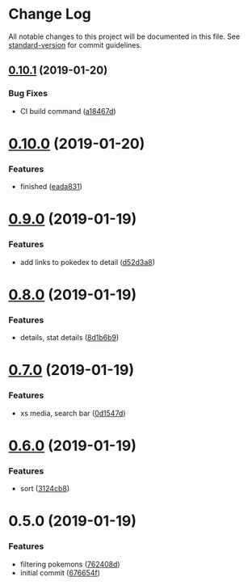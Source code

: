 # Change Log

All notable changes to this project will be documented in this file. See [standard-version](https://github.com/conventional-changelog/standard-version) for commit guidelines.

<a name="0.10.1"></a>
## [0.10.1](https://github.com/koombea/front-end-test-ntorres/compare/v0.10.0...v0.10.1) (2019-01-20)


### Bug Fixes

* CI build command ([a18467d](https://github.com/koombea/front-end-test-ntorres/commit/a18467d))



<a name="0.10.0"></a>
# [0.10.0](https://github.com/koombea/front-end-test-ntorres/compare/v0.9.0...v0.10.0) (2019-01-20)


### Features

* finished ([eada831](https://github.com/koombea/front-end-test-ntorres/commit/eada831))



<a name="0.9.0"></a>
# [0.9.0](https://github.com/koombea/front-end-test-ntorres/compare/v0.8.0...v0.9.0) (2019-01-19)


### Features

* add links to pokedex to detail ([d52d3a8](https://github.com/koombea/front-end-test-ntorres/commit/d52d3a8))



<a name="0.8.0"></a>
# [0.8.0](https://github.com/koombea/front-end-test-ntorres/compare/v0.7.0...v0.8.0) (2019-01-19)


### Features

* details, stat details ([8d1b6b9](https://github.com/koombea/front-end-test-ntorres/commit/8d1b6b9))



<a name="0.7.0"></a>
# [0.7.0](https://github.com/koombea/front-end-test-ntorres/compare/v0.6.0...v0.7.0) (2019-01-19)


### Features

* xs media, search bar ([0d1547d](https://github.com/koombea/front-end-test-ntorres/commit/0d1547d))



<a name="0.6.0"></a>
# [0.6.0](https://github.com/koombea/front-end-test-ntorres/compare/v0.5.0...v0.6.0) (2019-01-19)


### Features

* sort ([3124cb8](https://github.com/koombea/front-end-test-ntorres/commit/3124cb8))



<a name="0.5.0"></a>
# 0.5.0 (2019-01-19)


### Features

* filtering pokemons ([762408d](https://github.com/koombea/front-end-test-ntorres/commit/762408d))
* initial commit ([676654f](https://github.com/koombea/front-end-test-ntorres/commit/676654f))

